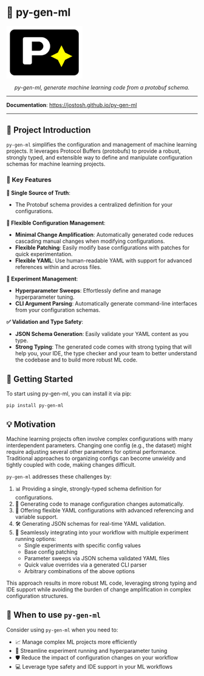# 🚀 py-gen-ml

<p align="center">

  <a href="https://jostosh.github.io/py-gen-ml"><img align="center" src="docs/assets/images/logo.svg" alt="logo" width="200"></a>

</p>
<p align="center">
    <em>py-gen-ml, generate machine learning code from a protobuf schema.</em>
</p>
<p align="center">

---

**Documentation**: <a href="https://jostosh.github.io/py-gen-ml" target="_blank">https://jostosh.github.io/py-gen-ml</a>

---

## 🌟 Project Introduction

`py-gen-ml` simplifies the configuration and management of machine learning projects. It leverages Protocol Buffers (protobufs) to provide a robust, strongly typed, and extensible way to define and manipulate configuration schemas for machine learning projects.

### 🔑 Key Features

**📌 Single Source of Truth**:

- The Protobuf schema provides a centralized definition for your configurations.

**🔧 Flexible Configuration Management**:

- **Minimal Change Amplification**: Automatically generated code reduces cascading manual changes when modifying configurations.
- **Flexible Patching**: Easily modify base configurations with patches for quick experimentation.
- **Flexible YAML**: Use human-readable YAML with support for advanced references within and across files.

**🧪 Experiment Management**:

- **Hyperparameter Sweeps**: Effortlessly define and manage hyperparameter tuning.
- **CLI Argument Parsing**: Automatically generate command-line interfaces from your configuration schemas.

**✅ Validation and Type Safety**:

- **JSON Schema Generation**: Easily validate your YAML content as you type.
- **Strong Typing**: The generated code comes with strong typing that will help you, your IDE, the type checker and your team to better understand the codebase and to build more robust ML code.

## 🚦 Getting Started

To start using py-gen-ml, you can install it via pip:

```console
pip install py-gen-ml
```

## 💡 Motivation

Machine learning projects often involve complex configurations with many interdependent parameters. Changing one config (e.g., the dataset) might require adjusting several other parameters for optimal performance. Traditional approaches to organizing configs can become unwieldy and tightly coupled with code, making changes difficult.

`py-gen-ml` addresses these challenges by:

1. 📊 Providing a single, strongly-typed schema definition for configurations.
2. 🔄 Generating code to manage configuration changes automatically.
3. 📝 Offering flexible YAML configurations with advanced referencing and variable support.
4. 🛠️ Generating JSON schemas for real-time YAML validation.
5. 🔌 Seamlessly integrating into your workflow with multiple experiment running options:
   - Single experiments with specific config values
   - Base config patching
   - Parameter sweeps via JSON schema validated YAML files
   - Quick value overrides via a generated CLI parser
   - Arbitrary combinations of the above options

This approach results in more robust ML code, leveraging strong typing and IDE support while avoiding the burden of change amplification in complex configuration structures.

## 🎯 When to use `py-gen-ml`

Consider using `py-gen-ml` when you need to:

- 📈 Manage complex ML projects more efficiently
- 🔬 Streamline experiment running and hyperparameter tuning
- 🛡️ Reduce the impact of configuration changes on your workflow
- 💻 Leverage type safety and IDE support in your ML workflows
